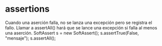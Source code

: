 assertions
==========
Cuando una aserción falla, no se lanza una excepción pero se registra el fallo. Llamar a assertAll() hará que se lance una excepción si falla al menos una aserción.
SoftAssert s = new SoftAssert();
s.assertTrue(False, "mensaje");
s.assertAll();
